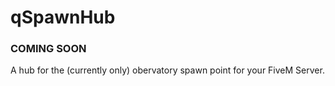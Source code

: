 # qSpawnHub
### COMING SOON

A hub for the (currently only) obervatory spawn point for your FiveM Server.
